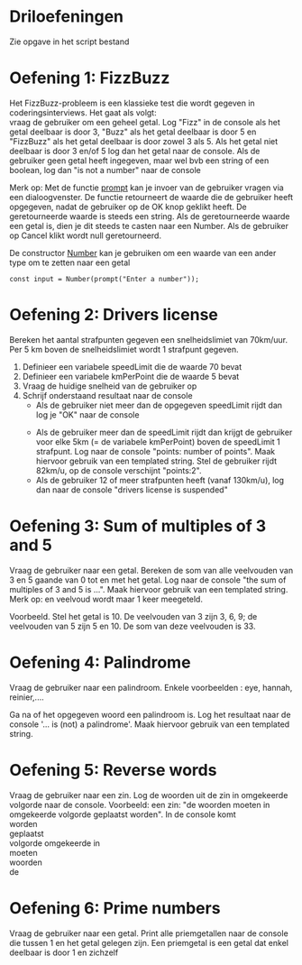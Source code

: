 # Driloefeningen
Zie opgave in het script bestand

# Oefening 1: FizzBuzz

Het FizzBuzz-probleem is een klassieke test die wordt gegeven in coderingsinterviews. Het gaat als volgt:  
vraag de gebruiker om een geheel getal. Log "Fizz" in de console als het getal deelbaar is door 3, "Buzz" als het getal deelbaar is door 5 en "FizzBuzz" als het getal deelbaar is door zowel 3 als 5. Als het getal niet deelbaar is door 3 en/of 5 log dan het getal naar de console. Als de gebruiker geen getal heeft ingegeven, maar wel bvb een string of een boolean, log dan "is not a number" naar de console

Merk op: Met de functie [prompt](https://developer.mozilla.org/en-US/docs/Web/API/Window/prompt) kan je invoer van de gebruiker vragen via een dialoogvenster. De functie retourneert de waarde die de gebruiker heeft opgegeven, nadat de gebruiker op de OK knop geklikt heeft. De geretourneerde waarde is steeds een string. Als de geretourneerde waarde een getal is, dien je dit steeds te casten naar een Number. Als de gebruiker op Cancel klikt wordt null geretourneerd.

De constructor [Number](https://developer.mozilla.org/en-US/docs/Web/JavaScript/Reference/Global_Objects/Number) kan je gebruiken om een waarde van een ander type om te zetten naar een getal
```
const input = Number(prompt("Enter a number"));
```


# Oefening 2: Drivers license

Bereken het aantal strafpunten gegeven een snelheidslimiet van 70km/uur. Per 5 km boven de snelheidslimiet wordt 1 strafpunt gegeven.
1. Definieer een variabele speedLimit die de waarde 70 bevat
2. Definieer een variabele kmPerPoint die de waarde 5 bevat
3. Vraag de huidige snelheid van de gebruiker op
2. Schrijf onderstaand resultaat naar de console
    - Als de gebruiker niet meer dan de opgegeven speedLimit rijdt dan log je "OK" naar de console</p>
    - Als de gebruiker meer dan de speedLimit rijdt dan krijgt de gebruiker voor elke 5km (= de variabele kmPerPoint) boven de speedLimit 1 strafpunt. Log naar de console "points: number of points". Maak hiervoor gebruik van een templated string. Stel de gebruiker rijdt 82km/u, op de console verschijnt "points:2".
    - Als de gebruiker 12 of meer strafpunten heeft (vanaf 130km/u), log dan naar de console "drivers license is suspended"

# Oefening 3: Sum of multiples of 3 and 5

Vraag de gebruiker naar een getal. Bereken de som van alle veelvouden van 3 en 5 gaande van 0 tot en met het getal. Log naar de console "the sum of multiples of 3 and 5 is ...". Maak hiervoor gebruik van een templated string. 
Merk op: en veelvoud wordt maar 1 keer meegeteld.

Voorbeeld. Stel het getal is 10. De veelvouden van 3 zijn 3, 6, 9; de veelvouden van 5 zijn 5 en 10. De som van deze veelvouden is 33.


# Oefening 4: Palindrome

Vraag de gebruiker naar een palindroom. Enkele voorbeelden : eye, hannah, reinier,....

Ga na of het opgegeven woord een palindroom is. Log het resultaat naar de console '... is (not) a palindrome'. Maak hiervoor gebruik van een templated string.

# Oefening 5: Reverse words

Vraag de gebruiker naar een zin.
Log de woorden uit de zin in omgekeerde volgorde naar de console.
Voorbeeld: een zin: "de woorden moeten in omgekeerde volgorde geplaatst worden".
In de console komt  
worden  
geplaatst  
volgorde
omgekeerde
in  
moeten  
woorden  
de  

# Oefening 6: Prime numbers

Vraag de gebruiker naar een getal.
Print alle priemgetallen naar de console die tussen 1 en het getal gelegen zijn. Een priemgetal is een getal dat enkel deelbaar is door 1 en zichzelf

